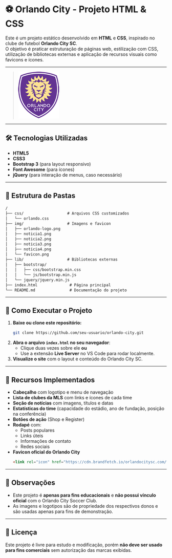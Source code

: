 # ⚽ Orlando City - Projeto HTML & CSS

Este é um projeto estático desenvolvido em **HTML** e **CSS**, inspirado no clube de futebol **Orlando City SC**.  
O objetivo é praticar estruturação de páginas web, estilização com CSS, utilização de bibliotecas externas e aplicação de recursos visuais como favicons e ícones.

---

 
> ![Orlando City Preview](img/orlando-logo.png)

---

## 🛠 Tecnologias Utilizadas

- **HTML5**
- **CSS3**
- **Bootstrap 3** (para layout responsivo)
- **Font Awesome** (para ícones)
- **jQuery** (para interação de menus, caso necessário)

---

## 📂 Estrutura de Pastas

```plaintext
/
├── css/                   # Arquivos CSS customizados
│   └── orlando.css
├── img/                   # Imagens e favicon
│   ├── orlando-logo.png
│   ├── noticia1.png
│   ├── noticia2.png
│   ├── noticia3.png
│   ├── noticia4.png
│   └── favicon.png
├── lib/                   # Bibliotecas externas
│   ├── bootstrap/
│   │   ├── css/bootstrap.min.css
│   │   └── js/bootstrap.min.js
│   └── jquery/jquery.min.js
├── index.html              # Página principal
└── README.md               # Documentação do projeto
```

---

## 🚀 Como Executar o Projeto

1. **Baixe ou clone este repositório:**
   ```bash
   git clone https://github.com/seu-usuario/orlando-city.git
   ```
2. **Abra o arquivo `index.html` no seu navegador**:
   - Clique duas vezes sobre ele **ou**
   - Use a extensão **Live Server** no VS Code para rodar localmente.
3. **Visualize o site** com o layout e conteúdo do Orlando City SC.

---

## 🌟 Recursos Implementados

- **Cabeçalho** com logotipo e menu de navegação
- **Lista de clubes da MLS** com links e ícones de cada time
- **Seção de notícias** com imagens, títulos e datas
- **Estatísticas do time** (capacidade do estádio, ano de fundação, posição na conferência)
- **Botões de ação** (Shop e Register)
- **Rodapé** com:
  - Posts populares
  - Links úteis
  - Informações de contato
  - Redes sociais
- **Favicon oficial do Orlando City**
  ```html
  <link rel="icon" href="https://cdn.brandfetch.io/orlandocitysc.com/w/450/h/512/logo" type="image/png">
  ```

---

## 📌 Observações

- Este projeto é **apenas para fins educacionais** e **não possui vínculo oficial** com o Orlando City Soccer Club.
- As imagens e logotipos são de propriedade dos respectivos donos e são usadas apenas para fins de demonstração.

---

## 📄 Licença

Este projeto é livre para estudo e modificação, porém **não deve ser usado para fins comerciais** sem autorização das marcas exibidas.
